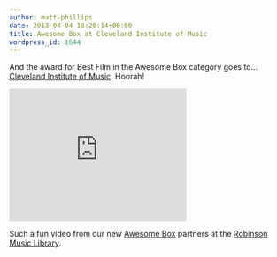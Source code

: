```yaml
---
author: matt-phillips
date: 2013-04-04 18:20:14+00:00
title: Awesome Box at Cleveland Institute of Music
wordpress_id: 1644
---
```


And the award for Best Film in the Awesome Box category goes to... [Cleveland Institute of Music](http://www.cim.edu/). Hoorah!

<div class="embed-container"><iframe width="320" height="240" src="https://www.youtube.com/embed/bTNVa3bz84s" frameborder="0" allowfullscreen></iframe></div>

Such a fun video from our new [Awesome Box](http://awesomebox.io) partners at the [Robinson Music Library](http://www.cim.edu/library/).
